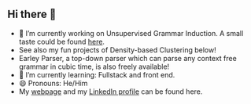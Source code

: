 ## Hi there 👋

- 🔭 I’m currently working on Unsupervised Grammar Induction. A small taste could be found <a href="https://arxiv.org/abs/2312.15321">here</a>.
-  See also my fun projects of Density-based Clustering below!
-  Earley Parser, a top-down parser which can parse any context free grammar in cubic time, is also freely available!
- 🌱 I’m currently learning: Fullstack and front end.
- 😄 Pronouns: He/Him
- My <a href ="https://josephpotashnik.github.io/">webpage<a> and my <a href="https://www.linkedin.com/in/joseph-potashnik-a3589a125/">LinkedIn profile</a> can be found here.
